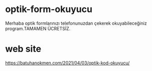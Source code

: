 # optik-form-okuyucu
Merhaba optik formlarınızı telefonunuzdan çekerek okuyabileceğiniz program.TAMAMEN ÜCRETSİZ.
# web site
https://batuhanokmen.com/2021/04/03/optik-kod-okuyucu/
